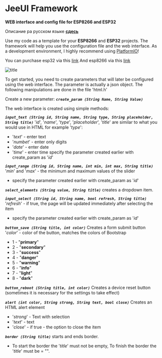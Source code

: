 # JeeUI Framework
**WEB interface and config file for ESP8266 and ESP32**

Описание ра русском языке [**сдесь**](http://jeegit.ru/2019/02/11/jeeuiframework)

Use my code as a template for your **ESP8266** and **ESP32** projects.
The framework will help you use the configuration file and the web interface.
As a development environment, I highly recommend using [PlatformIO](http://jeegit.ru/wp-content/uploads/2019/02/%D0%A1%D0%BD%D0%B8%D0%BC%D0%BE%D0%BA-1.jpg)!

You can purchase esp32 via this [link](http://ali.pub/3447ws)
And esp8266 via this [link](http://ali.pub/34481n)

![title](https://github.com/username/reponame/blob/master/subfolders.../filename.jpg)

To get started, you need to create parameters that will later be configured using the web interface. The parameter is actually a json object. The following manipulations are done in the file 'html.h'

Create a new parameter:
***`create_param (String Name, String Value)`***

The web interface is created using simple methods:

***`input_text (String id, String name, String type, String placeholder, String title)`***
'*id*', '*name*', '*type*', '*placeholder*', '*title*' are similar to what you would use in HTML
for example '*type*':
 - '*text*' - enter text
 - '*numbet*' - enter only digits
 - '*date*' - enter date
 - '*time*' - enter time
specify the parameter created earlier with create_param as '*id*'

***`input_range (String id, String name, int min, int max, String title)`***
'*min*' and '*max*' - the minimum and maximum values ​​of the slider
 - specify the parameter created earlier with create_param as '*id*'

***`select_elements (String value, String title)`***
creates a dropdown item.

***`input_select (String id, String name, bool refresh, String title)`***
'*refresh*' - if true, the page will be updated immediately after selecting the item
 - specify the parameter created earlier with create_param as '*id*'

***`button_save (String title, int color)`***
Creates a form submit button
'*color*' - color of the button, matches the colors of Bootstrap
 - 1 - "**primary**"
 - 2 - "**secondary**"
 - 3 - "**success**"
 - 4 - "**danger**"
 - 5 - "**warning**"
 - 6 - "**info**"
 - 7 - "**light**"
 - 8 - "**dark**"

***`button_reboot (String title, int color)`***
Creates a device reset button (sometimes it is necessary for the settings to take effect)

***`alert (int color, String strong, String text, bool close)`***
Creates an HTML alert element
 - '*strong*' - Text with selection
- '*text*' - text
- '*close*' - if true - the option to close the item

***`border (String title)`***
starts and ends border.
- To start the border the '*title*' must not be empty,
To finish the border the '*title*' must be = "".
